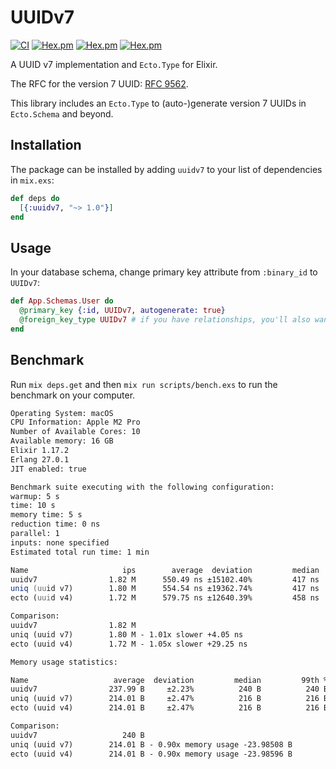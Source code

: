 # UUIDv7

[![CI](https://github.com/martinthenth/uuidv7/actions/workflows/elixir.yml/badge.svg)](https://github.com/martinthenth/uuidv7/actions/workflows/elixir.yml)
[![Hex.pm](https://img.shields.io/hexpm/v/uuidv7)](https://hex.pm/packages/uuidv7)
[![Hex.pm](https://img.shields.io/hexpm/dt/uuidv7)](https://hex.pm/packages/uuidv7)
[![Hex.pm](https://img.shields.io/hexpm/l/uuidv7)](https://github.com/martinthenth/uuidv7/blob/main/LICENSE)

A UUID v7 implementation and `Ecto.Type` for Elixir.

The RFC for the version 7 UUID: [RFC 9562](https://datatracker.ietf.org/doc/rfc9562/).

This library includes an `Ecto.Type` to (auto-)generate version 7 UUIDs in `Ecto.Schema` and beyond.

## Installation

The package can be installed by adding `uuidv7` to your list of dependencies in `mix.exs`:

```elixir
def deps do
  [{:uuidv7, "~> 1.0"}]
end
```

## Usage

In your database schema, change primary key attribute from `:binary_id` to `UUIDv7`:

```elixir
def App.Schemas.User do
  @primary_key {:id, UUIDv7, autogenerate: true}
  @foreign_key_type UUIDv7 # if you have relationships, you'll also want to include this
end
```

## Benchmark

Run `mix deps.get` and then `mix run scripts/bench.exs` to run the benchmark on your computer.

```zsh
Operating System: macOS
CPU Information: Apple M2 Pro
Number of Available Cores: 10
Available memory: 16 GB
Elixir 1.17.2
Erlang 27.0.1
JIT enabled: true

Benchmark suite executing with the following configuration:
warmup: 5 s
time: 10 s
memory time: 5 s
reduction time: 0 ns
parallel: 1
inputs: none specified
Estimated total run time: 1 min

Name                     ips        average  deviation         median         99th %
uuidv7                1.82 M      550.49 ns ±15102.40%         417 ns        1291 ns
uniq (uuid v7)        1.80 M      554.54 ns ±19362.74%         417 ns        1292 ns
ecto (uuid v4)        1.72 M      579.75 ns ±12640.39%         458 ns        1208 ns

Comparison:
uuidv7                1.82 M
uniq (uuid v7)        1.80 M - 1.01x slower +4.05 ns
ecto (uuid v4)        1.72 M - 1.05x slower +29.25 ns

Memory usage statistics:

Name                   average  deviation         median         99th %
uuidv7                237.99 B     ±2.23%          240 B          240 B
uniq (uuid v7)        214.01 B     ±2.47%          216 B          216 B
ecto (uuid v4)        214.01 B     ±2.47%          216 B          216 B

Comparison:
uuidv7                   240 B
uniq (uuid v7)        214.01 B - 0.90x memory usage -23.98508 B
ecto (uuid v4)        214.01 B - 0.90x memory usage -23.98596 B
```
